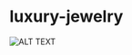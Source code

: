 # luxury-jewelry

![ALT TEXT](https://github.com/anakilang957/luxury-jewelry/blob/aabbc9de94c80384aacf5cc8dd3aa0efa0cce676/Mangata%20and%20Gallo%20-%20Google%20Chrome%202023-03-11%2023-06-07.gif)
